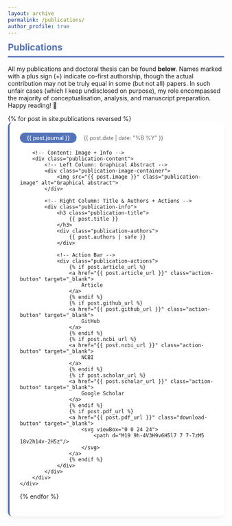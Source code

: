 ```yaml
---
layout: archive
permalink: /publications/
author_profile: true
---
```


<style>
/* Publication Card */
.publication-card {
    background: white;
    border-radius: 10px;
    padding: 1.5rem;
    box-shadow: 0 4px 6px rgba(0,0,0,0.05);
    border-left: 4px solid #5474B8;
    margin-bottom: 2rem;
}

/* Header Section */
.publication-header {
    display: flex;
    align-items: center;
    gap: 1rem;
    margin-bottom: 1rem;
}

.publication-journal {
    background: #5474B8;
    color: white;
    padding: 0.3rem 1rem;
    border-radius: 15px;
    font-size: 0.9em;
    font-weight: 500;
}

.publication-date {
    color: #666;
    font-size: 0.9em;
}

/* Content Layout */
.publication-content {
    display: grid;
    grid-template-columns: 150px 1fr;
    gap: 1.5rem;
    align-items: start;
}

.publication-image {
    width: 100%;
    height: 120px;
    object-fit: cover;
    border-radius: 8px;
    border: 1px solid #eee;
}

.publication-info {
    padding: 0 0;
}

.publication-title {
    font-size: 1.1rem;
    margin: 0 0 0.5rem;
    line-height: 1.3;
}

.publication-authors {
    color: #444;
    font-size: 0.9em;
    margin-bottom: 1rem;
}

/* Action Bar */
.publication-actions {
    display: flex;
    align-items: center;
    gap: 1rem;
    flex-wrap: wrap;
}

.action-button {
    background: #f0f4ff;
    color: #5474B8;
    padding: 0.3rem 0.8rem;
    border-radius: 15px;
    font-size: 0.9em;
    text-decoration: none;
    transition: all 0.2s ease;
    border: none;
    cursor: pointer;
}

.action-button:hover {
    background: #e0e7ff;
    color: #405d9c;
}

.download-button {
    background: #ff4444;
    width: 32px;
    height: 32px;
    display: flex;
    align-items: center;
    justify-content: center;
    border-radius: 50%;
    transition: all 0.2s ease;
}

.download-button:hover {
    background: #cc0000;
}

.download-button svg {
    width: 18px;
    height: 18px;
    fill: white;
}

/* Mobile Optimization */
@media (max-width: 768px) {
    .publication-content {
        grid-template-columns: 1fr;
        grid-template-rows: auto auto;
    }
    
    .publication-image {
        height: 150px;
        order: 2;
    }
    
    .publication-info {
        order: 1;
    }
}

/* Note label styling */
.note-label {
    font-style: normal;
    color: #5474B8; 
    font-weight: 600;
}
   
</style>

<div class="section-card">
<h2 style="color: #5474B8; border-bottom: 3px solid #5474B8; padding-bottom: 0.5rem; margin-top: 0.5rem;">Publications</h2>

<p>All my publications and doctoral thesis can be found <strong>below</strong>. Names marked with a plus sign (+) indicate co-first authorship, though the actual contribution may not be truly equal in some (but not all) papers. In such unfair cases (which I keep undisclosed on purpose), my role encompassed the majority of conceptualisation, analysis, and manuscript preparation. Happy reading! 📖</p>

<div class="publication-grid">
{% for post in site.publications reversed %}
    <div class="publication-card">
        <!-- Header with Journal & Date -->
        <div class="publication-header">
            <span class="publication-journal">{{ post.journal }}</span>
            <span class="publication-date">{{ post.date | date: "%B %Y" }}</span>
        </div>

        <!-- Content: Image + Info -->
        <div class="publication-content">
            <!-- Left Column: Graphical Abstract -->
            <div class="publication-image-container">
                <img src="{{ post.image }}" class="publication-image" alt="Graphical abstract">
            </div>

            <!-- Right Column: Title & Authors + Actions -->
            <div class="publication-info">
                <h3 class="publication-title">
                    {{ post.title }}
                </h3>
                <div class="publication-authors">
                    {{ post.authors | safe }}
                </div>
                
                <!-- Action Bar -->
                <div class="publication-actions">
                    {% if post.article_url %}
                    <a href="{{ post.article_url }}" class="action-button" target="_blank">
                        Article
                    </a>
                    {% endif %}
                    {% if post.github_url %}
                    <a href="{{ post.github_url }}" class="action-button" target="_blank">
                        GitHub
                    </a>
                    {% endif %}
                    {% if post.ncbi_url %}
                    <a href="{{ post.ncbi_url }}" class="action-button" target="_blank">
                        NCBI
                    </a>
                    {% endif %}
                    {% if post.scholar_url %}
                    <a href="{{ post.scholar_url }}" class="action-button" target="_blank">
                        Google Scholar
                    </a>
                    {% endif %}
                    {% if post.pdf_url %}
                    <a href="{{ post.pdf_url }}" class="download-button" target="_blank">
                        <svg viewBox="0 0 24 24">
                            <path d="M19 9h-4V3H9v6H5l7 7 7-7zM5 18v2h14v-2H5z"/>
                        </svg>
                    </a>
                    {% endif %}
                </div>
            </div>
        </div>
    </div>
{% endfor %}
</div>

</div>
